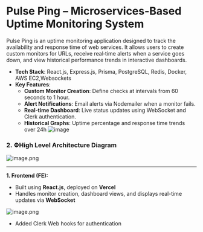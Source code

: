 # Pulse Ping – Microservices-Based Uptime Monitoring System

 Pulse Ping is an uptime monitoring application designed to track the availability and response time of web services. It allows users to create custom monitors for URLs, receive real‑time alerts when a service goes down, and view historical performance trends in interactive dashboards.

- **Tech Stack**: React.js, Express.js, Prisma, PostgreSQL, Redis, Docker, AWS EC2,Websockets
- **Key Features**:
    - **Custom Monitor Creation**: Define checks at intervals from 60 seconds to 1 hour.
    - **Alert Notifications**: Email alerts via Nodemailer when a monitor fails.
    - **Real‑time Dashboard**: Live status updates using WebSocket and Clerk authentication.
    - **Historical Graphs**: Uptime percentage and response time trends over 24h
 ![image](https://github.com/user-attachments/assets/4663bebb-304e-47c4-9899-93b19c78ecd6)
  
### 2. ⚙️High Level Architecture Diagram

![image.png](attachment:18cf0697-b2e7-49eb-b9c5-3af5e44df8f3:image.png)

---

**1. Frontend (FE):**

- Built using **React.js**, deployed on **Vercel**
- Handles monitor creation, dashboard views, and displays real-time updates via **WebSocket**

![image.png](attachment:7269d86e-b9f0-4446-8cc4-1d61d3fc7d1d:image.png)

- Added Clerk Web hooks for authentication
